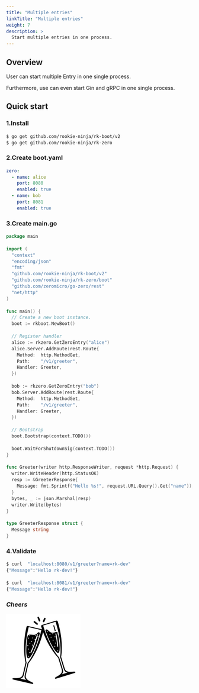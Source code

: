 ```yaml
---
title: "Multiple entries"
linkTitle: "Multiple entries"
weight: 7
description: >
  Start multiple entries in one process.
---
```


## Overview
User can start multiple Entry in one single process.

Furthermore, use can even start Gin and gRPC in one single process.

## Quick start
### 1.Install

```bash
$ go get github.com/rookie-ninja/rk-boot/v2
$ go get github.com/rookie-ninja/rk-zero
```

### 2.Create boot.yaml
```yaml
zero:
  - name: alice
    port: 8080
    enabled: true
  - name: bob
    port: 8081
    enabled: true
```

### 3.Create main.go
```go
package main

import (
  "context"
  "encoding/json"
  "fmt"
  "github.com/rookie-ninja/rk-boot/v2"
  "github.com/rookie-ninja/rk-zero/boot"
  "github.com/zeromicro/go-zero/rest"
  "net/http"
)

func main() {
  // Create a new boot instance.
  boot := rkboot.NewBoot()

  // Register handler
  alice := rkzero.GetZeroEntry("alice")
  alice.Server.AddRoute(rest.Route{
    Method:  http.MethodGet,
    Path:    "/v1/greeter",
    Handler: Greeter,
  })

  bob := rkzero.GetZeroEntry("bob")
  bob.Server.AddRoute(rest.Route{
    Method:  http.MethodGet,
    Path:    "/v1/greeter",
    Handler: Greeter,
  })

  // Bootstrap
  boot.Bootstrap(context.TODO())

  boot.WaitForShutdownSig(context.TODO())
}

func Greeter(writer http.ResponseWriter, request *http.Request) {
  writer.WriteHeader(http.StatusOK)
  resp := &GreeterResponse{
    Message: fmt.Sprintf("Hello %s!", request.URL.Query().Get("name")),
  }
  bytes, _ := json.Marshal(resp)
  writer.Write(bytes)
}

type GreeterResponse struct {
  Message string
}
```

### 4.Validate
```bash
$ curl  "localhost:8080/v1/greeter?name=rk-dev"
{"Message":"Hello rk-dev!"}

$ curl  "localhost:8081/v1/greeter?name=rk-dev"
{"Message":"Hello rk-dev!"}
```

### _**Cheers**_
![](../../img/user-guide/cheers.png)